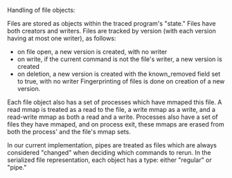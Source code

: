 Handling of file objects:

Files are stored as objects within the traced program's "state." Files have both creators and writers. Files are tracked by version (with each version having at most one writer), as follows:
* on file open, a new version is created, with no writer
* on write, if the current command is not the file's writer, a new version is created 
* on deletion, a new version is created with the known_removed field set to true, with no writer
Fingerprinting of files is done on creation of a new version. 

Each file object also has a set of processes which have mmaped this file. A read mmap is treated as a read to the file, a write mmap as a write, and a read-write mmap as both a read and a write. Processes also have a set of files they have mmaped, and on process exit, these mmaps are erased from both the process' and the file's mmap sets. 

In our current implementation, pipes are treated as files which are always considered "changed" when deciding which commands to rerun. In the serialized file representation, each object has a type: either "regular" or "pipe."
